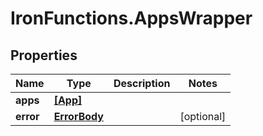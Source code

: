 # IronFunctions.AppsWrapper

## Properties
Name | Type | Description | Notes
------------ | ------------- | ------------- | -------------
**apps** | [**[App]**](App.md) |  | 
**error** | [**ErrorBody**](ErrorBody.md) |  | [optional] 


